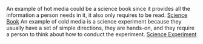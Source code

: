 An example of hot media could be a science book since it provides all the information a person needs in it, it also only requires to be read.
  [Science Book](https://www.google.com/url?sa=i&url=https%3A%2F%2Ftimberdoodle.com%2Fproducts%2Fbuilding-blocks-of-science-5&psig=AOvVaw39I9J3zRQ_xtChSuMi40R6&ust=1707256732117000&source=images&cd=vfe&opi=89978449&ved=0CBMQjRxqGAoTCJD_w4qZlYQDFQAAAAAdAAAAABCcAQ)
  An example of cold media is a science experiment because they usually have a set of simple directions, they are hands-on, and they require a person to think about how to conduct the experiment.
  [Science Experiment](https://www.google.com/url?sa=i&url=https%3A%2F%2Fwww.care.com%2Fc%2Fvolcano-experiments-for-kids%2F&psig=AOvVaw0G0ZEvjOJDNMGOyKHuhFWU&ust=1707257263238000&source=images&cd=vfe&opi=89978449&ved=0CBMQjRxqFwoTCJDYx4eblYQDFQAAAAAdAAAAABAS)
